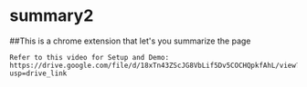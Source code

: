# summary2

##This is a chrome extension that let's you summarize the page

```
Refer to this video for Setup and Demo: https://drive.google.com/file/d/18xTn43ZScJG8VbLif5Dv5COCHQpkfAhL/view?usp=drive_link
````
 
